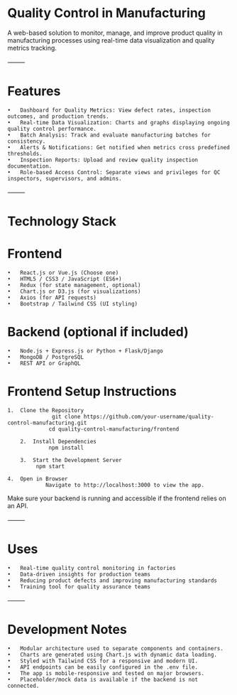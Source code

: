 # Quality Control in Manufacturing

A web-based solution to monitor, manage, and improve product quality in manufacturing processes using real-time data visualization and quality metrics tracking.

⸻

# Features
	•	Dashboard for Quality Metrics: View defect rates, inspection outcomes, and production trends.
	•	Real-time Data Visualization: Charts and graphs displaying ongoing quality control performance.
	•	Batch Analysis: Track and evaluate manufacturing batches for consistency.
	•	Alerts & Notifications: Get notified when metrics cross predefined thresholds.
	•	Inspection Reports: Upload and review quality inspection documentation.
	•	Role-based Access Control: Separate views and privileges for QC inspectors, supervisors, and admins.

⸻

# Technology Stack

# Frontend
	•	React.js or Vue.js (Choose one)
	•	HTML5 / CSS3 / JavaScript (ES6+)
	•	Redux (for state management, optional)
	•	Chart.js or D3.js (for visualizations)
	•	Axios (for API requests)
	•	Bootstrap / Tailwind CSS (UI styling)

# Backend (optional if included)
	•	Node.js + Express.js or Python + Flask/Django
	•	MongoDB / PostgreSQL
	•	REST API or GraphQL
# Frontend Setup Instructions
	1.	Clone the Repository
                  git clone https://github.com/your-username/quality-control-manufacturing.git
                 cd quality-control-manufacturing/frontend
		 
        2.	Install Dependencies	
                 npm install
		 
        3.	Start the Development Server
	         npm start 
	  
	4.	Open in Browser
                Navigate to http://localhost:3000 to view the app.

Make sure your backend is running and accessible if the frontend relies on an API.

⸻

# Uses
	•	Real-time quality control monitoring in factories
	•	Data-driven insights for production teams
	•	Reducing product defects and improving manufacturing standards
	•	Training tool for quality assurance teams

⸻

# Development Notes
	•	Modular architecture used to separate components and containers.
	•	Charts are generated using Chart.js with dynamic data loading.
	•	Styled with Tailwind CSS for a responsive and modern UI.
	•	API endpoints can be easily configured in the .env file.
	•	The app is mobile-responsive and tested on major browsers.
	•	Placeholder/mock data is available if the backend is not connected.
